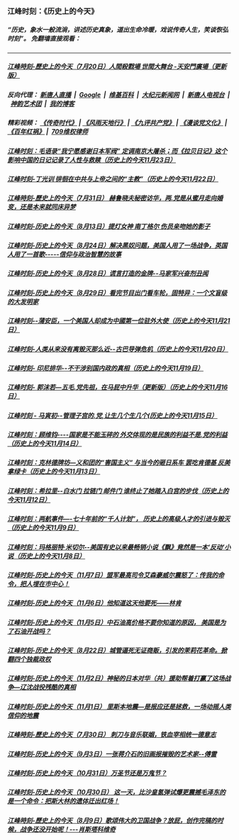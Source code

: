 ### 江峰时刻：《历史上的今天》
##### “历史，象水一般流淌，讲述历史真象，道出生命冷暖，戏说传奇人生，笑谈恢弘时刻”。 免翻墙直接观看：

---

##### <a href='http://207.148.103.66/today-in-history/link.112412.5DaFdDl3u6A.mp4.html'>江峰時刻-歷史上的今天（7月20日）人間殺戮場 世間大舞台 -天安門廣場（更新版）</a>
##### <a href='http://207.148.103.66/today-in-history/link.112412.MaiK6xH9p5g.mp4.html'></a>
##### 反向代理： [新唐人直播](http://207.148.103.66) &nbsp;|&nbsp; [Google](http://207.148.103.66:8888/search?q=425事件) &nbsp;|&nbsp; [维基百科](http://207.148.103.66:8100/wiki/喬高-麥塔斯調查報告) &nbsp;|&nbsp; [大纪元新闻网](http://207.148.103.66:10080) &nbsp;|&nbsp; [新唐人电视台](http://207.148.103.66:8000) &nbsp;|&nbsp; [神韵艺术团](http://207.148.103.66:8000/xtr/gb/prog673.html) &nbsp;|&nbsp; [我的博客](http://207.148.103.66:10000/)
##### 精彩视频： [《传奇时代》](http://207.148.103.66:10000/videos/legend/) | [《风雨天地行》](http://207.148.103.66:10000/videos/fytdx/) | [《九评共产党》](http://207.148.103.66:10000/videos/jiuping/) | [《漫谈党文化》](http://207.148.103.66:10000/videos/mtdwh/) | [《百年红祸》](http://207.148.103.66:10000/videos/bnhh) |&nbsp; [709维权律师](http://207.148.103.66:10000/videos/709/)
##### <a href='http://207.148.103.66/today-in-history/link.112412.C_vdMrGjX58.mp4.html'></a>
##### <a href='http://207.148.103.66/today-in-history/link.112412.CSLvkn4av28.mp4.html'></a>
##### <a href='http://207.148.103.66/today-in-history/link.112412.SxyRaH_GpsY.mp4.html'></a>
##### <a href='http://207.148.103.66/today-in-history/link.112412.M0UYRGUqvGg.mp4.html'></a>
##### <a href='http://207.148.103.66/today-in-history/link.112412.lGR20FbterI.mp4.html'></a>
##### <a href='http://207.148.103.66/today-in-history/link.112412.YoQhJJlZUjg.mp4.html'></a>
##### <a href='http://207.148.103.66/today-in-history/link.112412.4PXQntSKy1k.mp4.html'></a>
##### <a href='http://207.148.103.66/today-in-history/link.112412.73i-3475XwE.mp4.html'></a>
##### <a href='http://207.148.103.66/today-in-history/link.112412.rLM3Wj-rmyQ.mp4.html'></a>
##### <a href='http://207.148.103.66/today-in-history/link.112412.9L4vxOTpwd8.mp4.html'></a>
##### <a href='http://207.148.103.66/today-in-history/link.112412.57P0LqmgWyE.mp4.html'></a>
##### <a href='http://207.148.103.66/today-in-history/link.112412.pG_bzIU-eIM.mp4.html'></a>
##### <a href='http://207.148.103.66/today-in-history/link.112412.sG9o5k_yuQI.mp4.html'></a>
##### <a href='http://207.148.103.66/today-in-history/link.112412.IbXlzDJY9fI.mp4.html'></a>
##### <a href='http://207.148.103.66/today-in-history/link.112412.7FthXlolazw.mp4.html'></a>
##### <a href='http://207.148.103.66/today-in-history/link.112412.JotGhuvICAo.mp4.html'></a>
##### <a href='http://207.148.103.66/today-in-history/link.112412.nsFMKAbz_nE.mp4.html'></a>
##### <a href='http://207.148.103.66/today-in-history/link.112412.ILcdn37t0LQ.mp4.html'></a>
##### <a href='http://207.148.103.66/today-in-history/link.112412.oi1gzFRePVw.mp4.html'></a>
##### <a href='http://207.148.103.66/today-in-history/link.112412.AZ9YJZGGLrI.mp4.html'></a>
##### <a href='http://207.148.103.66/today-in-history/link.112412.uRhnOyApvDA.mp4.html'></a>
##### <a href='http://207.148.103.66/today-in-history/link.112412.T2zjN1vMbak.mp4.html'></a>
##### <a href='http://207.148.103.66/today-in-history/link.112412.VNMWSu17LIo.mp4.html'></a>
##### <a href='http://207.148.103.66/today-in-history/link.112412.5EbKPHrSra4.mp4.html'></a>
##### <a href='http://207.148.103.66/today-in-history/link.112412.MJ1kiOFBN68.mp4.html'></a>
##### <a href='http://207.148.103.66/today-in-history/link.112412.Phdl_eYOfU4.mp4.html'></a>
##### <a href='http://207.148.103.66/today-in-history/link.112412.cVg5fWdGylU.mp4.html'></a>
##### <a href='http://207.148.103.66/today-in-history/link.112412.tI6YwfS3oZk.mp4.html'></a>
##### <a href='http://207.148.103.66/today-in-history/link.112412.WV5Eipd27lA.mp4.html'></a>
##### <a href='http://207.148.103.66/today-in-history/link.112412.RRtadPpOImI.mp4.html'></a>
##### <a href='http://207.148.103.66/today-in-history/link.112412.id3G3m4LK7I.mp4.html'></a>
##### <a href='http://207.148.103.66/today-in-history/link.112412.UHqO5UZVQo0.mp4.html'></a>
##### <a href='http://207.148.103.66/today-in-history/link.112412.3NgOG6BuQug.mp4.html'></a>
##### <a href='http://207.148.103.66/today-in-history/link.112412.B3No-g9BfhQ.mp4.html'></a>
##### <a href='http://207.148.103.66/today-in-history/link.112412.p86ajmF4u7M.mp4.html'></a>
##### <a href='http://207.148.103.66/today-in-history/link.112412.gAs2tk--De4.mp4.html'></a>
##### <a href='http://207.148.103.66/today-in-history/link.112412.s7kMGGh-sJk.mp4.html'></a>
##### <a href='http://207.148.103.66/today-in-history/link.112412.3G7gYB87T2g.mp4.html'></a>
##### <a href='http://207.148.103.66/today-in-history/link.112412.gibfy89vHpE.mp4.html'></a>
##### <a href='http://207.148.103.66/today-in-history/link.112412.jbZ0EYe2bSk.mp4.html'></a>
##### <a href='http://207.148.103.66/today-in-history/link.112412.WxEkwsJV5DI.mp4.html'></a>
##### <a href='http://207.148.103.66/today-in-history/link.112412.pdsVXk32B_Q.mp4.html'></a>
##### <a href='http://207.148.103.66/today-in-history/link.112412.uO2FLayVaz8.mp4.html'></a>
##### <a href='http://207.148.103.66/today-in-history/link.112412.UQteofGbdAE.mp4.html'></a>
##### <a href='http://207.148.103.66/today-in-history/link.112412.gDaf0eGjyw4.mp4.html'></a>
##### <a href='http://207.148.103.66/today-in-history/link.112412.h7eB-pRfEI0.mp4.html'></a>
##### <a href='http://207.148.103.66/today-in-history/link.112412.q9Y7NPkQ_tQ.mp4.html'></a>
##### <a href='http://207.148.103.66/today-in-history/link.112412.XAvrWq6aSGw.mp4.html'></a>
##### <a href='http://207.148.103.66/today-in-history/link.112412.rK_EVVVQfBs.mp4.html'></a>
##### <a href='http://207.148.103.66/today-in-history/link.112412.rK_EVVVQfBs.mp4.html'>江峰时刻：毛语录“我宁愿感谢日本军阀” 定调南京大屠杀；而《拉贝日记》这个影响中国的日记记录了人性与救赎（历史上的今天11月23日）</a>
##### <a href='http://207.148.103.66/today-in-history/link.112412.pG_bzIU-eIM.mp4.html'>江峰时刻-丁光训 徘徊在中共与上帝之间的“主教”（历史上的今天11月22日）</a>
##### <a href='http://207.148.103.66/today-in-history/link.112412._7S8bQyq4Qw.mp4.html'>江峰時刻-歷史上的今天（7月31日） 赫鲁晓夫秘密访华，两.党是从蜜月走向婚变，还是本来就同床异梦</a>
##### <a href='http://207.148.103.66/today-in-history/link.112412.XAvrWq6aSGw.mp4.html'>江峰时刻-历史上的今天（8月13日）提灯女神 南丁格尔 伤员亲吻她的影子</a>
##### <a href='http://207.148.103.66/today-in-history/link.112412.iN4LBhK6moQ.mp4.html'>江峰时刻-历史上的今天（8月24日）解决黑奴问题，美国人用了一场战争，英国人用了一首歌-----信仰与政治智慧的故事</a>
##### <a href='http://207.148.103.66/today-in-history/link.112412.57P0LqmgWyE.mp4.html'>江峰时刻-历史上的今天（8月28日）谎言打造的金牌--马家军兴奋剂丑闻</a>
##### <a href='http://207.148.103.66/today-in-history/link.112412.rNJAKUtmzKw.mp4.html'>江峰时刻-历史上的今天（8月29日）看完节目出门看车轮，固特异：一个文盲级的大发明家</a>
##### <a href='http://207.148.103.66/today-in-history/link.112412.q9Y7NPkQ_tQ.mp4.html'>江峰时刻--蒲安臣，一个美国人却成为中國第一位驻外大使（历史上的今天11月21日）</a>
##### <a href='http://207.148.103.66/today-in-history/link.112412.N2CMgVAa9Zg.mp4.html'>江峰时刻-人类从来没有离毁灭那么近--古巴导弹危机（历史上的今天11月20日）</a>
##### <a href='http://207.148.103.66/today-in-history/link.112412.h7eB-pRfEI0.mp4.html'>江峰时刻- 印尼排华--不干涉别国内政的真相（历史上的今天11月19日）</a>
##### <a href='http://207.148.103.66/today-in-history/link.112412.gDaf0eGjyw4.mp4.html'>江峰时刻- 郭沫若—五毛.党先祖，在马屁中升华（更新版）（历史上的今天11月16日）</a>
##### <a href='http://207.148.103.66/today-in-history/link.112412.kRzbcONhAtQ.mp4.html'>江峰时刻 - 马寅初--管理子宫的.党,让生几个生几个(历史上的今天11月15日）</a>
##### <a href='http://207.148.103.66/today-in-history/link.112412.9L4vxOTpwd8.mp4.html'>江峰时刻：顾维钧----国家是不能玉碎的 外交体现的是民族的利益不是.党的利益（历史上的今天11月14日）</a>
##### <a href='http://207.148.103.66/today-in-history/link.112412.UQteofGbdAE.mp4.html'>江峰时刻：克林德牌坊—义和团的“害国主义“ 与当今的砸日系车 罢吃肯德基 反美拿绿卡（历史上的今天11月13日）</a>
##### <a href='http://207.148.103.66/today-in-history/link.112412.rLM3Wj-rmyQ.mp4.html'>江峰时刻：希拉里--白水门 拉链门 邮件门 谁终止了她踏入白宫的步伐（历史上的今天11月12日）</a>
##### <a href='http://207.148.103.66/today-in-history/link.112412.uO2FLayVaz8.mp4.html'>江峰时刻：两航事件—-七十年前的“千人计划”， 历史上的高级人才的引进与毁灭（历史上的今天11月9日）</a>
##### <a href='http://207.148.103.66/today-in-history/link.112412.pdsVXk32B_Q.mp4.html'>江峰时刻：玛格丽特·米切尔--美国有史以来最畅销小说《飘》竟然是一本‘反动’小说（历史上的今天11月8日）</a>
##### <a href='http://207.148.103.66/today-in-history/link.112412.73i-3475XwE.mp4.html'>江峰时刻-历史上的今天（11月7日）盟军最高司令艾森豪威尔震怒了：传我的命令，把人埋在市中心！</a>
##### <a href='http://207.148.103.66/today-in-history/link.112412.WxEkwsJV5DI.mp4.html'>江峰时刻-历史上的今天（11月6日）他知道这天他要死——林肯</a>
##### <a href='http://207.148.103.66/today-in-history/link.112412.4PXQntSKy1k.mp4.html'>江峰时刻-历史上的今天（11月5日）中石油高价格不要你知道的原因， 美国是为了石油开战吗？</a>
##### <a href='http://207.148.103.66/today-in-history/link.112412.-44WZphhkKU.mp4.html'>江峰时刻-历史上的今天（8月22日）城管逼死无证商贩，引发的茉莉花革命。掀翻四个独裁政权</a>
##### <a href='http://207.148.103.66/today-in-history/link.112412.jbZ0EYe2bSk.mp4.html'>江峰时刻-历史上的今天（11月2日）神秘的日本对华（共）援助帮着打赢了这场战争—辽沈战役残酷的真相</a>
##### <a href='http://207.148.103.66/today-in-history/link.112412.YoQhJJlZUjg.mp4.html'>江峰时刻-历史上的今天（11月1日） 里斯本地震—是报应还是拯救，一场动摇人类信仰的地震</a>
##### <a href='http://207.148.103.66/today-in-history/link.112412.gibfy89vHpE.mp4.html'>江峰時刻-歷史上的今天（7月30日） 刺刀与音乐联姻，铁血宰相统一德意志</a>
##### <a href='http://207.148.103.66/today-in-history/link.112412.-Xqb0cDxqA8.mp4.html'>江峰时刻-历史上的今天（9月3日）一张蒋介石的旧画报摧毁的艺术家--傅雷</a>
##### <a href='http://207.148.103.66/today-in-history/link.112412.3G7gYB87T2g.mp4.html'>江峰时刻-历史上的今天（10月31日）万圣节还是万鬼节？</a>
##### <a href='http://207.148.103.66/today-in-history/link.112412.lGR20FbterI.mp4.html'>江峰时刻-历史上的今天（10月30日） 这一天，比沙皇氢弹试爆更震撼毛泽东的是一个命令：把斯大林的遗体迁出红场！</a>
##### <a href='http://207.148.103.66/today-in-history/link.112412.s7kMGGh-sJk.mp4.html'>江峰時刻-歷史上的今天（8月9日）歌颂伟大的卫国战争？放屁，创作完稿的时候，战争还没开始呢！---肖斯塔科维奇</a>
